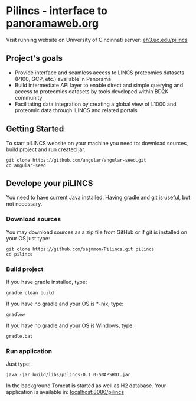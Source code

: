 # Pilincs - interface to [panoramaweb.org](http://www.panoramaweb.org)

Visit running website on University of Cincinnati server:
[eh3.uc.edu/pilincs](http://eh3.uc.edu/pilincs)

## Project's goals

* Provide interface and seamless access to LINCS proteomics datasets (P100, GCP, etc.) available in Panorama
* Build intermediate API layer to enable direct and simple querying and access to proteomics datasets by tools developed within BD2K community
* Facilitating data integration by creating a global view of L1000 and proteomic data through iLINCS and related portals

## Getting Started

To start piLINCS website on your machine you need to: download sources, build project and run created jar.


```
git clone https://github.com/angular/angular-seed.git
cd angular-seed
```

## Develope your piLINCS

You need to have current Java installed. Having gradle and git is useful, but not necessary.

### Download sources

You may download sources as a zip file from GitHub or if git is installed on your OS just type:

```
git clone https://github.com/sajmmon/Pilincs.git pilincs
cd pilincs
```

### Build project

If you have gradle installed, type:
```
gradle clean build
```
If you have no gradle and your OS is *-nix, type:
```
gradlew
```
If you have no gradle and your OS is Windows, type:
```
gradle.bat
```

### Run application

Just type:
```
java -jar build/libs/pilincs-0.1.0-SNAPSHOT.jar
```

In the background Tomcat is started as well as H2 database. Your application is available in:
[localhost:8080/pilincs](http://www.localhost:8080/pilincs)
